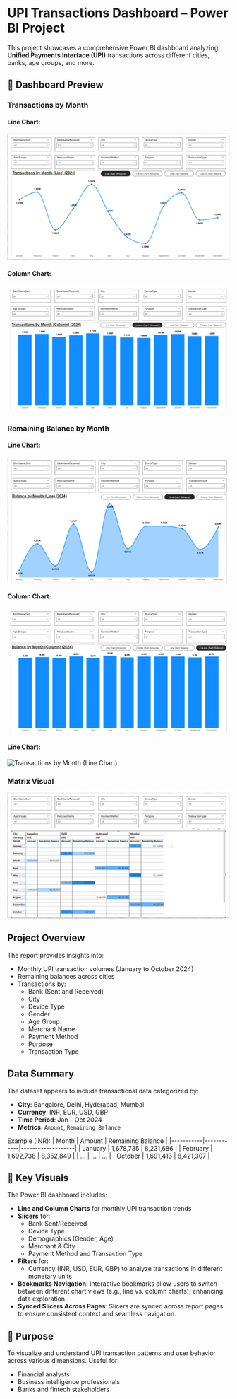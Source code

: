 # UPI Transactions Dashboard – Power BI Project

This project showcases a comprehensive Power BI dashboard analyzing **Unified Payments Interface (UPI)** transactions across different cities, banks, age groups, and more.

## 📸 Dashboard Preview

### Transactions by Month 

#### Line Chart:
![Transactions by Month (Line Chart)](images/Upi_Transactions_Proj_1.png)

#### Column Chart:
![Transactions by Month (Column Chart)](images/Upi_Transactions_Proj_3.png)

### Remaining Balance by Month 

#### Line Chart:
![Transactions by Month (Line Chart)](images/Upi_Transactions_Proj_4.png)

#### Column Chart:
![Transactions by Month (Column Chart)](images/Upi_Transactions_Proj_5.png)

#### Line Chart:
![Transactions by Month (Line Chart)](images/Upi_Transactions_Proj_6.png)

### Matrix Visual

![Matrix Visual](images/Upi_Transactions_Proj_2.png)

## Project Overview

The report provides insights into:
- Monthly UPI transaction volumes (January to October 2024)
- Remaining balances across cities
- Transactions by:
  - Bank (Sent and Received)
  - City
  - Device Type
  - Gender
  - Age Group
  - Merchant Name
  - Payment Method
  - Purpose
  - Transaction Type

## Data Summary

The dataset appears to include transactional data categorized by:
- **City**: Bangalore, Delhi, Hyderabad, Mumbai
- **Currency**: INR, EUR, USD, GBP
- **Time Period**: Jan – Oct 2024
- **Metrics**: `Amount`, `Remaining Balance`

Example (INR):
| Month     | Amount     | Remaining Balance |
|-----------|------------|-------------------|
| January   | 1,678,735  | 8,231,686         |
| February  | 1,692,738  | 8,352,849         |
| ...       | ...        | ...               |
| October   | 1,691,413  | 8,421,307         |


## 📌 Key Visuals

The Power BI dashboard includes:

- **Line and Column Charts** for monthly UPI transaction trends
- **Slicers** for:
  - Bank Sent/Received
  - Device Type
  - Demographics (Gender, Age)
  - Merchant & City
  - Payment Method and Transaction Type
- **Filters** for:
  - Currency (INR, USD, EUR, GBP) to analyze transactions in different monetary units
- **Bookmarks Navigation**: Interactive bookmarks allow users to switch between different chart views (e.g., line vs. column charts), enhancing data exploration.
- **Synced Slicers Across Pages**: Slicers are synced across report pages to ensure consistent context and seamless navigation.

## 🎯 Purpose

To visualize and understand UPI transaction patterns and user behavior across various dimensions. Useful for:
- Financial analysts
- Business intelligence professionals
- Banks and fintech stakeholders
